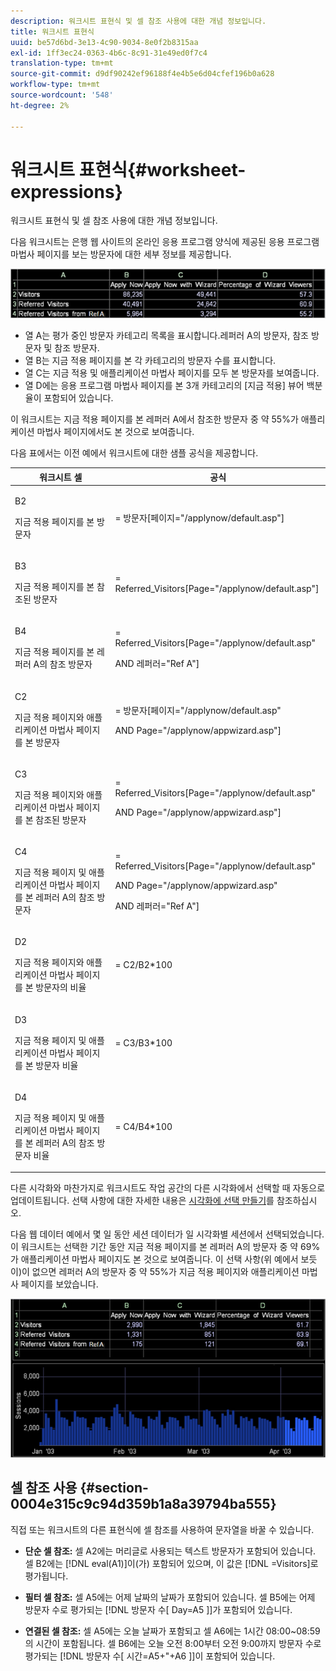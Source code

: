 ```yaml
---
description: 워크시트 표현식 및 셀 참조 사용에 대한 개념 정보입니다.
title: 워크시트 표현식
uuid: be57d6bd-3e13-4c90-9034-8e0f2b8315aa
exl-id: 1ff3ec24-0363-4b6c-8c91-31e49ed0f7c4
translation-type: tm+mt
source-git-commit: d9df90242ef96188f4e4b5e6d04cfef196b0a628
workflow-type: tm+mt
source-wordcount: '548'
ht-degree: 2%

---
```


# 워크시트 표현식{#worksheet-expressions}

워크시트 표현식 및 셀 참조 사용에 대한 개념 정보입니다.

다음 워크시트는 은행 웹 사이트의 온라인 응용 프로그램 양식에 제공된 응용 프로그램 마법사 페이지를 보는 방문자에 대한 세부 정보를 제공합니다.

![](assets/client-wkst.png)

* 열 A는 평가 중인 방문자 카테고리 목록을 표시합니다.레퍼러 A의 방문자, 참조 방문자 및 참조 방문자.
* 열 B는 지금 적용 페이지를 본 각 카테고리의 방문자 수를 표시합니다.
* 열 C는 지금 적용 및 애플리케이션 마법사 페이지를 모두 본 방문자를 보여줍니다.
* 열 D에는 응용 프로그램 마법사 페이지를 본 3개 카테고리의 [지금 적용] 뷰어 백분율이 포함되어 있습니다.

이 워크시트는 지금 적용 페이지를 본 레퍼러 A에서 참조한 방문자 중 약 55%가 애플리케이션 마법사 페이지에서도 본 것으로 보여줍니다.

다음 표에서는 이전 예에서 워크시트에 대한 샘플 공식을 제공합니다.

<table id="table_0F5EFDB58040465AB599E6BE93324822"> 
 <thead> 
  <tr> 
   <th colname="col1" class="entry"> 워크시트 셀 </th> 
   <th colname="col2" class="entry"> 공식 </th> 
  </tr> 
 </thead>
 <tbody> 
  <tr> 
   <td colname="col1"> <p>B2 </p> <p>지금 적용 페이지를 본 방문자 </p> </td> 
   <td colname="col2"> <p><span class="filepath"> = 방문자[페이지="/applynow/default.asp"]</span> </p> </td> 
  </tr> 
  <tr> 
   <td colname="col1"> <p>B3 </p> <p>지금 적용 페이지를 본 참조된 방문자 </p> </td> 
   <td colname="col2"> <p><span class="filepath"> = Referred_Visitors[Page="/applynow/default.asp"]</span> </p> </td> 
  </tr> 
  <tr> 
   <td colname="col1"> <p>B4 </p> <p>지금 적용 페이지를 본 레퍼러 A의 참조 방문자 </p> </td> 
   <td colname="col2"> <p> <span class="filepath"> = Referred_Visitors[Page="/applynow/default.asp"  </span> </p> <p> AND <span class="filepath"> 레퍼러="Ref A"]</span> </p> </td> 
  </tr> 
  <tr> 
   <td colname="col1"> <p>C2 </p> <p>지금 적용 페이지와 애플리케이션 마법사 페이지를 본 방문자 </p> </td> 
   <td colname="col2"> <p> <span class="filepath"> = 방문자[페이지="/applynow/default.asp"  </span> </p> <p> AND <span class="filepath"> Page="/applynow/appwizard.asp"]</span> </p> </td> 
  </tr> 
  <tr> 
   <td colname="col1"> <p>C3 </p> <p>지금 적용 페이지와 애플리케이션 마법사 페이지를 본 참조된 방문자 </p> </td> 
   <td colname="col2"> <p> <span class="filepath"> = Referred_Visitors[Page="/applynow/default.asp"  </span> </p> <p> AND <span class="filepath"> Page="/applynow/appwizard.asp"]</span> </p> </td> 
  </tr> 
  <tr> 
   <td colname="col1"> <p>C4 </p> <p>지금 적용 페이지 및 애플리케이션 마법사 페이지를 본 레퍼러 A의 참조 방문자 </p> </td> 
   <td colname="col2"> <p> <span class="filepath"> = Referred_Visitors[Page="/applynow/default.asp"</span> </p> <p> AND <span class="filepath"> Page="/applynow/appwizard.asp"</span> </p> <p> AND <span class="filepath"> 레퍼러="Ref A"]</span> </p> </td> 
  </tr> 
  <tr> 
   <td colname="col1"> <p>D2 </p> <p>지금 적용 페이지와 애플리케이션 마법사 페이지를 본 방문자의 비율 </p> </td> 
   <td colname="col2"> <p><span class="filepath"> = C2/B2*100</span> </p> </td> 
  </tr> 
  <tr> 
   <td colname="col1"> <p>D3 </p> <p>지금 적용 페이지 및 애플리케이션 마법사 페이지를 본 방문자 비율 </p> </td> 
   <td colname="col2"> <p><span class="filepath"> = C3/B3*100</span> </p> </td> 
  </tr> 
  <tr> 
   <td colname="col1"> <p>D4 </p> <p>지금 적용 페이지 및 애플리케이션 마법사 페이지를 본 레퍼러 A의 참조 방문자 비율 </p> </td> 
   <td colname="col2"> <p><span class="filepath"> = C4/B4*100</span> </p> </td> 
  </tr> 
 </tbody> 
</table>

다른 시각화와 마찬가지로 워크시트도 작업 공간의 다른 시각화에서 선택할 때 자동으로 업데이트됩니다. 선택 사항에 대한 자세한 내용은 [시각화에 선택 만들기](../../../../home/c-get-started/c-vis/c-sel-vis/c-sel-vis.md#concept-012870ec22c7476e9afbf3b8b2515746)를 참조하십시오.

다음 웹 데이터 예에서 몇 일 동안 세션 데이터가 일 시각화별 세션에서 선택되었습니다. 이 워크시트는 선택한 기간 동안 지금 적용 페이지를 본 레퍼러 A의 방문자 중 약 69%가 애플리케이션 마법사 페이지도 본 것으로 보여줍니다. 이 선택 사항(위 예에서 보듯이)이 없으면 레퍼러 A의 방문자 중 약 55%가 지금 적용 페이지와 애플리케이션 마법사 페이지를 보았습니다.

![](assets/client-exp.png)

## 셀 참조 사용 {#section-0004e315c9c94d359b1a8a39794ba555}

직접 또는 워크시트의 다른 표현식에 셀 참조를 사용하여 문자열을 바꿀 수 있습니다.

* **단순 셀 참조:** 셀 A2에는 머리글로 사용되는 텍스트 방문자가 포함되어 있습니다. 셀 B2에는 [!DNL eval(A1)]이(가) 포함되어 있으며, 이 값은 [!DNL =Visitors]로 평가됩니다.

* **필터 셀 참조:** 셀 A5에는 어제 날짜의 날짜가 포함되어 있습니다. 셀 B5에는 어제 방문자 수로 평가되는 [!DNL 방문자 수[ Day=A5 ]]가 포함되어 있습니다.

* **연결된 셀 참조:** 셀 A5에는 오늘 날짜가 포함되고 셀 A6에는 1시간 08:00~08:59의 시간이 포함됩니다. 셀 B6에는 오늘 오전 8:00부터 오전 9:00까지 방문자 수로 평가되는 [!DNL 방문자 수[ 시간=A5+&quot;+A6 ]]이 포함되어 있습니다.
